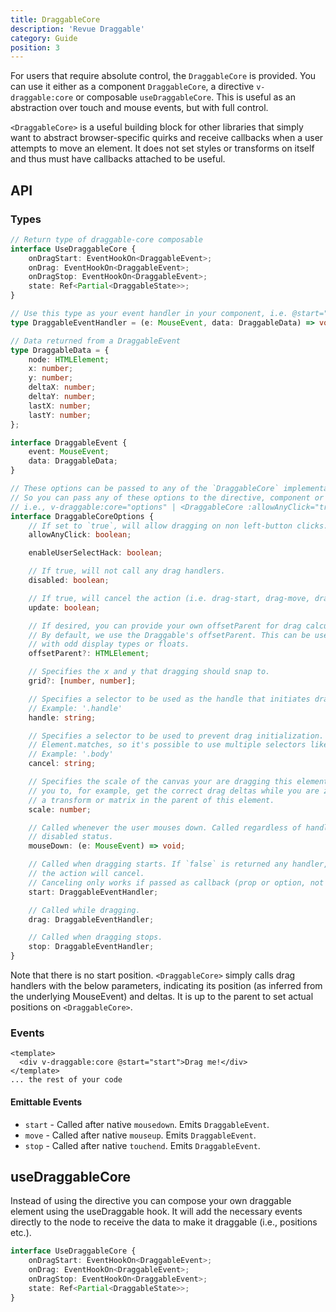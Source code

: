 ```yaml
---
title: DraggableCore
description: 'Revue Draggable'
category: Guide
position: 3
---
```


For users that require absolute control, the `DraggableCore` is provided.
You can use it either as a component `DraggableCore`, a directive `v-draggable:core` or composable `useDraggableCore`.
This is useful as an abstraction over touch and mouse events, but with full control.

`<DraggableCore>` is a useful building block for other libraries that simply want to abstract browser-specific quirks and receive callbacks when a user attempts to move an element. 
It does not set styles or transforms on itself and thus must have callbacks attached to be useful.

## API

### Types

```ts
// Return type of draggable-core composable
interface UseDraggableCore {
    onDragStart: EventHookOn<DraggableEvent>;
    onDrag: EventHookOn<DraggableEvent>;
    onDragStop: EventHookOn<DraggableEvent>;
    state: Ref<Partial<DraggableState>>;
}

// Use this type as your event handler in your component, i.e. @start="handler" , handler should be of  type DraggableEventHandler 
type DraggableEventHandler = (e: MouseEvent, data: DraggableData) => void | false;

// Data returned from a DraggableEvent
type DraggableData = {
    node: HTMLElement;
    x: number;
    y: number;
    deltaX: number;
    deltaY: number;
    lastX: number;
    lastY: number;
};

interface DraggableEvent {
    event: MouseEvent;
    data: DraggableData;
}

// These options can be passed to any of the `DraggableCore` implementations
// So you can pass any of these options to the directive, component or composable
// i.e., v-draggable:core="options" | <DraggableCore :allowAnyClick="true" ... > | useDraggableCorenodeRef, options)
interface DraggableCoreOptions {
    // If set to `true`, will allow dragging on non left-button clicks.
    allowAnyClick: boolean;

    enableUserSelectHack: boolean;

    // If true, will not call any drag handlers.
    disabled: boolean;

    // If true, will cancel the action (i.e. drag-start, drag-move, drag-end will be canceled)
    update: boolean;

    // If desired, you can provide your own offsetParent for drag calculations.
    // By default, we use the Draggable's offsetParent. This can be useful for elements
    // with odd display types or floats.
    offsetParent?: HTMLElement;

    // Specifies the x and y that dragging should snap to.
    grid?: [number, number];

    // Specifies a selector to be used as the handle that initiates drag.
    // Example: '.handle'
    handle: string;

    // Specifies a selector to be used to prevent drag initialization. The string is passed to
    // Element.matches, so it's possible to use multiple selectors like `.first, .second`.
    // Example: '.body'
    cancel: string;

    // Specifies the scale of the canvas your are dragging this element on. This allows
    // you to, for example, get the correct drag deltas while you are zoomed in or out via
    // a transform or matrix in the parent of this element.
    scale: number;

    // Called whenever the user mouses down. Called regardless of handle or
    // disabled status.
    mouseDown: (e: MouseEvent) => void;

    // Called when dragging starts. If `false` is returned any handler,
    // the action will cancel. 
    // Canceling only works if passed as callback (prop or option, not if used as event handler, i.e. @start="handler")
    start: DraggableEventHandler;

    // Called while dragging.
    drag: DraggableEventHandler;

    // Called when dragging stops.
    stop: DraggableEventHandler;
}
```

<alert>

Note that there is no start position.
`<DraggableCore>` simply calls drag handlers with the below parameters,
indicating its position (as inferred from the underlying MouseEvent) and deltas.
It is up to the parent to set actual positions on `<DraggableCore>`.

</alert>

### Events
```vue
<template>
  <div v-draggable:core @start="start">Drag me!</div>
</template>
... the rest of your code

```

#### Emittable Events

* `start` - Called after native `mousedown`. Emits `DraggableEvent`.
* `move` - Called after native `mouseup`. Emits `DraggableEvent`.
* `stop` - Called after native `touchend`. Emits `DraggableEvent`.

## useDraggableCore

Instead of using the directive you can compose your own
draggable element using the useDraggable hook.
It will add the necessary events directly to the node to receive the data to make it draggable (i.e., positions etc.).

```ts
interface UseDraggableCore {
    onDragStart: EventHookOn<DraggableEvent>;
    onDrag: EventHookOn<DraggableEvent>;
    onDragStop: EventHookOn<DraggableEvent>;
    state: Ref<Partial<DraggableState>>;
}
```
